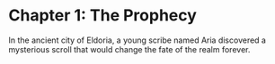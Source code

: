 # Chapter 1: The Prophecy

In the ancient city of Eldoria, a young scribe named Aria discovered a mysterious scroll that would change the fate of the realm forever.